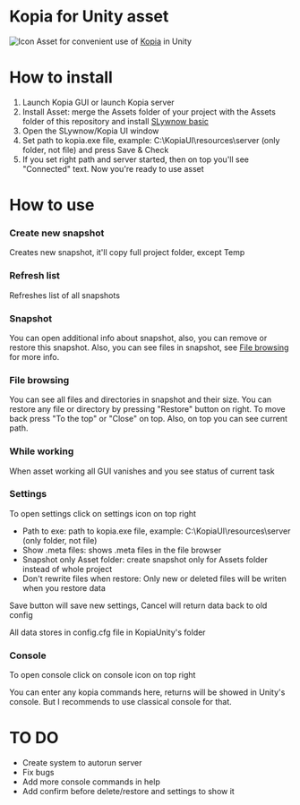 # Kopia for Unity asset
![Icon](https://i.imgur.com/7dzbZPl.png)
Asset for convenient use of [Kopia](https://github.com/kopia/kopia "Kopia") in Unity

# **How to install**
1. Launch Kopia GUI or launch Kopia server
2. Install Asset: merge the Assets folder of your project with the Assets folder of this repository and install [SLywnow basic](https://github.com/SLywnow/slywnow_basic)
3. Open the SLywnow/Kopia UI window
4. Set path to kopia.exe file, example: C:\KopiaUI\resources\server (only folder, not file) and press Save & Check
5. If you set right path and server started, then on top you'll see "Connected" text. Now you're ready to use asset


# **How to use**
### **Create new snapshot**
Creates new snapshot, it'll copy full project folder, except Temp

### **Refresh list**
Refreshes list of all snapshots

### **Snapshot**
You can open additional info about snapshot, also, you can remove or restore this snapshot. Also, you can see files in snapshot, see [File browsing](https://github.com/SLywnow/Kopia-for-Unity/blob/main/README.md#file-browsing) for more info.

### **File browsing**
You can see all files and directories in snapshot and their size. You can restore any file or directory by pressing "Restore" button on right. To move back press "To the top" or "Close" on top.
Also, on top you can see current path.

### **While working**
When asset working all GUI vanishes and you see status of current task

### **Settings**
To open settings click on settings icon on top right

- Path to exe: path to kopia.exe file, example: C:\KopiaUI\resources\server (only folder, not file) 
- Show .meta files: shows .meta files in the file browser
- Snapshot only Asset folder: create snapshot only for Assets folder instead of whole project
- Don't rewrite files when restore: Only new or deleted files will be writen when you restore data

Save button will save new settings, Cancel will return data back to old config

All data stores in config.cfg file in KopiaUnity's folder

### **Console**
To open console click on console icon on top right

You can enter any kopia commands here, returns will be showed in Unity's console. But I recommends to use classical console for that.

# **TO DO**
- Create system to autorun server
- Fix bugs
- Add more console commands in help
- Add confirm before delete/restore and settings to show it
